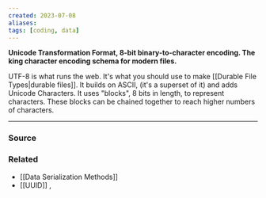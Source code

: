 ```yaml
---
created: 2023-07-08
aliases: 
tags: [coding, data]
---
```

 **Unicode Transformation Format, 8-bit binary-to-character encoding. The king character encoding schema for modern files.**

UTF-8 is what runs the web. It's what you should use to make [[Durable File Types|durable files]]. It builds on ASCII, (it's a superset of it) and adds Unicode Characters. It uses "blocks", 8 bits in length, to represent characters. These blocks can be chained together to reach higher numbers of characters.

****
### Source

### Related
- [[Data Serialization Methods]]
- [[UUID]] ,